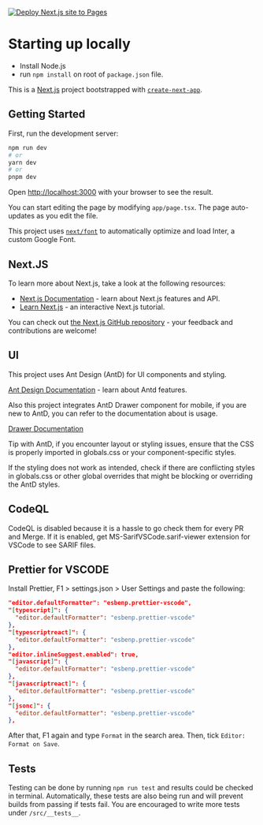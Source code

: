 [![Deploy Next.js site to Pages](https://github.com/ozgurozbek/teothe/actions/workflows/nextjs.yml/badge.svg)](https://github.com/ozgurozbek/teothe/actions/workflows/nextjs.yml)

# Starting up locally

- Install Node.js
- run `npm install` on root of `package.json` file.

This is a [Next.js](https://nextjs.org/) project bootstrapped with [`create-next-app`](https://github.com/vercel/next.js/tree/canary/packages/create-next-app).

## Getting Started

First, run the development server:

```bash
npm run dev
# or
yarn dev
# or
pnpm dev
```

Open [http://localhost:3000](http://localhost:3000) with your browser to see the result.

You can start editing the page by modifying `app/page.tsx`. The page auto-updates as you edit the file.

This project uses [`next/font`](https://nextjs.org/docs/basic-features/font-optimization) to automatically optimize and load Inter, a custom Google Font.

## Next.JS

To learn more about Next.js, take a look at the following resources:

- [Next.js Documentation](https://nextjs.org/docs) - learn about Next.js features and API.
- [Learn Next.js](https://nextjs.org/learn) - an interactive Next.js tutorial.

You can check out [the Next.js GitHub repository](https://github.com/vercel/next.js/) - your feedback and contributions are welcome!

## UI

This project uses Ant Design (AntD) for UI components and styling. 

[Ant Design Documentation](https://ant.design/) - learn about Antd features.

Also this project integrates AntD Drawer component for mobile, if you are new to AntD, you can refer to the documentation about is usage. 

[Drawer Documentation](https://ant.design/components/drawer)

Tip with AntD, if you encounter layout or styling issues, ensure that the CSS is properly imported in globals.css or your component-specific styles.

If the styling does not work as intended, check if there are conflicting styles in globals.css or other global overrides that might be blocking or overriding the AntD styles. 

## CodeQL

CodeQL is disabled because it is a hassle to go check them for every PR and Merge. If it is enabled, get MS-SarifVSCode.sarif-viewer extension for VSCode to see SARIF files.

## Prettier for VSCODE

Install Prettier, F1 > settings.json > User Settings and paste the following:

```json
"editor.defaultFormatter": "esbenp.prettier-vscode",
"[typescript]": {
  "editor.defaultFormatter": "esbenp.prettier-vscode"
},
"[typescriptreact]": {
  "editor.defaultFormatter": "esbenp.prettier-vscode"
},
"editor.inlineSuggest.enabled": true,
"[javascript]": {
  "editor.defaultFormatter": "esbenp.prettier-vscode"
},
"[javascriptreact]": {
  "editor.defaultFormatter": "esbenp.prettier-vscode"
},
"[jsonc]": {
  "editor.defaultFormatter": "esbenp.prettier-vscode"
},
```

After that, F1 again and type `Format` in the search area. Then, tick `Editor: Format on Save`.

## Tests

Testing can be done by running `npm run test` and results could be checked in terminal. Automatically, these tests are also being run and will prevent builds from passing if tests fail. You are encouraged to write more tests under `/src/__tests__`.
